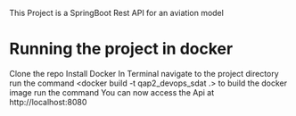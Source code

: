 This Project is a SpringBoot Rest API for an aviation model

# Running the project in docker

Clone the repo
Install Docker
In Terminal navigate to the project directory
run the command <docker build -t qap2_devops_sdat .> to build the docker image
run the command <docker-compose up>
You can now access the Api at http://localhost:8080



